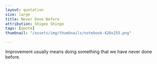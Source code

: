 ```yaml
---
layout: quotation
size: large
title: Never Done Before
attribution: Shigeo Shingo
tags: [quote]
thumbnail: "/assets/img/thumbnails/notebook-420x255.png"

---
```


Improvement usually means doing something that we have never done before.
